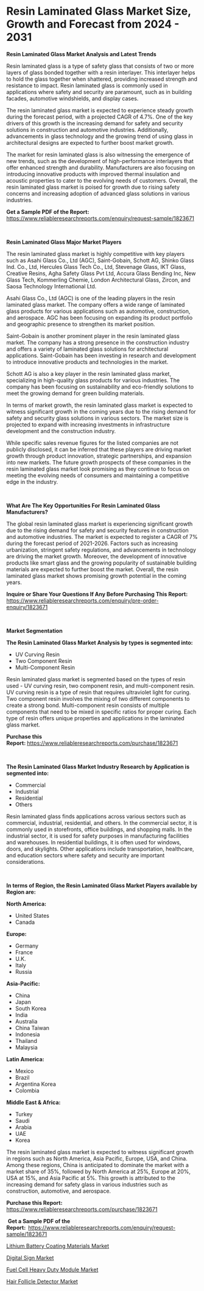 <p><h1>Resin Laminated Glass Market Size, Growth and Forecast from 2024 - 2031</h1></p><p><strong>Resin Laminated Glass Market Analysis and Latest Trends</strong></p>
<p><p>Resin laminated glass is a type of safety glass that consists of two or more layers of glass bonded together with a resin interlayer. This interlayer helps to hold the glass together when shattered, providing increased strength and resistance to impact. Resin laminated glass is commonly used in applications where safety and security are paramount, such as in building facades, automotive windshields, and display cases.</p><p>The resin laminated glass market is expected to experience steady growth during the forecast period, with a projected CAGR of 4.7%. One of the key drivers of this growth is the increasing demand for safety and security solutions in construction and automotive industries. Additionally, advancements in glass technology and the growing trend of using glass in architectural designs are expected to further boost market growth.</p><p>The market for resin laminated glass is also witnessing the emergence of new trends, such as the development of high-performance interlayers that offer enhanced strength and durability. Manufacturers are also focusing on introducing innovative products with improved thermal insulation and acoustic properties to cater to the evolving needs of customers. Overall, the resin laminated glass market is poised for growth due to rising safety concerns and increasing adoption of advanced glass solutions in various industries.</p></p>
<p><strong>Get a Sample PDF of the Report:&nbsp;</strong> <a href="https://www.reliableresearchreports.com/enquiry/request-sample/1823671">https://www.reliableresearchreports.com/enquiry/request-sample/1823671</a></p>
<p>&nbsp;</p>
<p><strong>Resin Laminated Glass Major Market Players</strong></p>
<p><p>The resin laminated glass market is highly competitive with key players such as Asahi Glass Co., Ltd (AGC), Saint-Gobain, Schott AG, Shinko Glass Ind. Co., Ltd, Hercules Glass Tech Co., Ltd, Stevenage Glass, IKT Glass, Creative Resins, Agha Safety Glass Pvt Ltd, Accura Glass Bending Inc, New Glass Tech, Kommerling Chemie, London Architectural Glass, Zircon, and Saosa Technology International Ltd.</p><p>Asahi Glass Co., Ltd (AGC) is one of the leading players in the resin laminated glass market. The company offers a wide range of laminated glass products for various applications such as automotive, construction, and aerospace. AGC has been focusing on expanding its product portfolio and geographic presence to strengthen its market position.</p><p>Saint-Gobain is another prominent player in the resin laminated glass market. The company has a strong presence in the construction industry and offers a variety of laminated glass solutions for architectural applications. Saint-Gobain has been investing in research and development to introduce innovative products and technologies in the market.</p><p>Schott AG is also a key player in the resin laminated glass market, specializing in high-quality glass products for various industries. The company has been focusing on sustainability and eco-friendly solutions to meet the growing demand for green building materials.</p><p>In terms of market growth, the resin laminated glass market is expected to witness significant growth in the coming years due to the rising demand for safety and security glass solutions in various sectors. The market size is projected to expand with increasing investments in infrastructure development and the construction industry.</p><p>While specific sales revenue figures for the listed companies are not publicly disclosed, it can be inferred that these players are driving market growth through product innovation, strategic partnerships, and expansion into new markets. The future growth prospects of these companies in the resin laminated glass market look promising as they continue to focus on meeting the evolving needs of consumers and maintaining a competitive edge in the industry.</p></p>
<p>&nbsp;</p>
<p><strong>What Are The Key Opportunities For Resin Laminated Glass Manufacturers?</strong></p>
<p><p>The global resin laminated glass market is experiencing significant growth due to the rising demand for safety and security features in construction and automotive industries. The market is expected to register a CAGR of 7% during the forecast period of 2021-2026. Factors such as increasing urbanization, stringent safety regulations, and advancements in technology are driving the market growth. Moreover, the development of innovative products like smart glass and the growing popularity of sustainable building materials are expected to further boost the market. Overall, the resin laminated glass market shows promising growth potential in the coming years.</p></p>
<p><strong>Inquire or Share Your Questions If Any Before Purchasing This Report:</strong> <a href="https://www.reliableresearchreports.com/enquiry/pre-order-enquiry/1823671">https://www.reliableresearchreports.com/enquiry/pre-order-enquiry/1823671</a></p>
<p>&nbsp;</p>
<p><strong>Market Segmentation</strong></p>
<p><strong>The Resin Laminated Glass Market Analysis by types is segmented into:</strong></p>
<p><ul><li>UV Curving Resin</li><li>Two Component Resin</li><li>Multi-Component Resin</li></ul></p>
<p><p>Resin laminated glass market is segmented based on the types of resin used - UV curving resin, two component resin, and multi-component resin. UV curving resin is a type of resin that requires ultraviolet light for curing. Two component resin involves the mixing of two different components to create a strong bond. Multi-component resin consists of multiple components that need to be mixed in specific ratios for proper curing. Each type of resin offers unique properties and applications in the laminated glass market.</p></p>
<p><strong>Purchase this Report:&nbsp;</strong><a href="https://www.reliableresearchreports.com/purchase/1823671">https://www.reliableresearchreports.com/purchase/1823671</a></p>
<p>&nbsp;</p>
<p><strong>The Resin Laminated Glass Market Industry Research by Application is segmented into:</strong></p>
<p><ul><li>Commercial</li><li>Industrial</li><li>Residential</li><li>Others</li></ul></p>
<p><p>Resin laminated glass finds applications across various sectors such as commercial, industrial, residential, and others. In the commercial sector, it is commonly used in storefronts, office buildings, and shopping malls. In the industrial sector, it is used for safety purposes in manufacturing facilities and warehouses. In residential buildings, it is often used for windows, doors, and skylights. Other applications include transportation, healthcare, and education sectors where safety and security are important considerations.</p></p>
<p>&nbsp;</p>
<p><strong>In terms of Region, the Resin Laminated Glass Market Players available by Region are:</strong></p>
<p>
    <p> <strong> North America: </strong>
        <ul>
            <li>United States</li>
            <li>Canada</li>
        </ul>
        </p> 
    <p> <strong> Europe: </strong>
        <ul>
            <li>Germany</li>
            <li>France</li>
            <li>U.K.</li>
            <li>Italy</li>
            <li>Russia</li>
        </ul>
        </p> 
    <p> <strong> Asia-Pacific: </strong>
        <ul>
            <li>China</li>
            <li>Japan</li>
            <li>South Korea</li>
            <li>India</li>
            <li>Australia</li>
            <li>China Taiwan</li>
            <li>Indonesia</li>
            <li>Thailand</li>
            <li>Malaysia</li>
        </ul>
        </p> 
    <p> <strong> Latin America: </strong>
        <ul>
            <li>Mexico</li>
            <li>Brazil</li>
            <li>Argentina Korea</li>
            <li>Colombia</li>
        </ul>
        </p> 
    <p> <strong> Middle East & Africa: </strong>
        <ul>
            <li>Turkey</li>
            <li>Saudi</li>
            <li>Arabia</li>
            <li>UAE</li>
            <li>Korea</li>
        </ul>
    </p>
    </p>
<p><p>The resin laminated glass market is expected to witness significant growth in regions such as North America, Asia Pacific, Europe, USA, and China. Among these regions, China is anticipated to dominate the market with a market share of 35%, followed by North America at 25%, Europe at 20%, USA at 15%, and Asia Pacific at 5%. This growth is attributed to the increasing demand for safety glass in various industries such as construction, automotive, and aerospace.</p></p>
<p><strong>Purchase this Report: </strong><a href="https://www.reliableresearchreports.com/purchase/1823671">https://www.reliableresearchreports.com/purchase/1823671</a></p>
<p>&nbsp;<strong>Get a Sample PDF of the Report:&nbsp;&nbsp;</strong><a href="https://www.reliableresearchreports.com/enquiry/request-sample/1823671">https://www.reliableresearchreports.com/enquiry/request-sample/1823671</a></p>
<p><strong></strong></p>
<p><p><a href="https://view.publitas.com/reportprime-1/global-lithium-battery-coating-materials-market-by-types-applications-and-major-players-with-regional-growth-rate-analysis-and-development-situation-from-2023-to-2030/">Lithium Battery Coating Materials Market</a></p><p><a href="https://picayune-night-cbd.notion.site/Digital-Sign-Market-Size-and-Examines-its-Market-Scope-with-a-Primary-Focus-on-Growth-Opportunitie-59fff62fef074a85afe0627e8ceadb41">Digital Sign Market</a></p><p><a href="https://view.publitas.com/reportprime-1/global-fuel-cell-heavy-duty-module-market-by-types-applications-and-major-players-with-regional-growth-rate-analysis-and-development-situation-from-2023-to-2030/">Fuel Cell Heavy Duty Module Market</a></p><p><a href="https://view.publitas.com/reportprime-1/hair-follicle-detector-market-analysis-and-market-size-global-industry-overview-market-segmentation-and-forecast-2023-to-2030/">Hair Follicle Detector Market</a></p></p>
